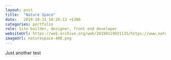 ```yaml
---
layout: post
title:  "Nature Space"
date:   2018-10-31 10:26:13 +1300
categories: portfolio
role: Site builder, designer, front end developer
websiteUrl: https://web.archive.org/web/20190119031135/https://www.naturespace.org.nz/
imageUrl: naturespace-400.png
---
```

Just another test
